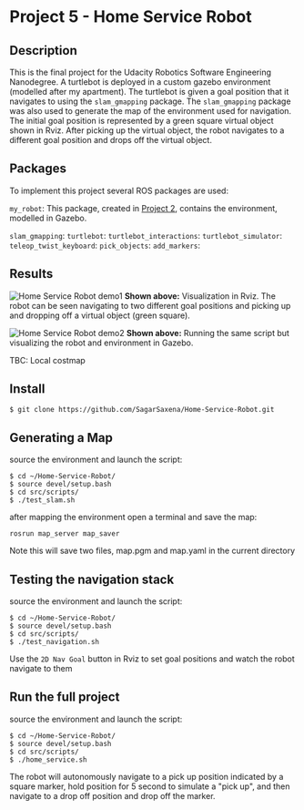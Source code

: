 # Project 5 - Home Service Robot

## Description
This is the final project for the Udacity Robotics Software Engineering Nanodegree. A turtlebot is deployed in a custom gazebo environment (modelled after my apartment). The turtlebot is given a goal position that it navigates to using the `slam_gmapping` package. The `slam_gmapping` package was also used to generate the map of the environment used for navigation. The initial goal position is represented by a green square virtual object shown in Rviz. After picking up the virtual object, the robot navigates to a different goal position and drops off the virtual object.

## Packages
To implement this project several ROS packages are used:

`my_robot`: This package, created in [Project 2](https://github.com/SagarSaxena/Robotics-Nano-Degree/tree/master/Project2), contains the environment, modelled in Gazebo.

`slam_gmapping`: 
`turtlebot`:
`turtlebot_interactions`:
`turtlebot_simulator`:
`teleop_twist_keyboard`: 
`pick_objects`:
`add_markers`:

## Results
![Home Service Robot demo1](GIF/HomeServiceRobot.gif)
**Shown above:** Visualization in Rviz. The robot can be seen navigating to two different goal positions and picking up and dropping off a virtual object (green square).

![Home Service Robot demo2](GIF/HomeServiceRobot2.gif)
**Shown above:** Running the same script but visualizing the robot and environment in Gazebo.


TBC: Local costmap



## Install
```
$ git clone https://github.com/SagarSaxena/Home-Service-Robot.git
```

## Generating a Map
source the environment and launch the script:
```
$ cd ~/Home-Service-Robot/
$ source devel/setup.bash
$ cd src/scripts/
$ ./test_slam.sh
```
after mapping the environment open a terminal and save the map:
```
rosrun map_server map_saver
```
Note this will save two files, map.pgm and map.yaml in the current directory

## Testing the navigation stack
source the environment and launch the script:
```
$ cd ~/Home-Service-Robot/
$ source devel/setup.bash
$ cd src/scripts/
$ ./test_navigation.sh
```
Use the `2D Nav Goal` button in Rviz to set goal positions and watch the robot navigate to them

## Run the full project
source the environment and launch the script:
```
$ cd ~/Home-Service-Robot/
$ source devel/setup.bash
$ cd src/scripts/
$ ./home_service.sh
```
The robot will autonomously navigate to a pick up position indicated by a square marker, hold position for 5 second to simulate a "pick up", and then navigate to a drop off position and drop off the marker. 

